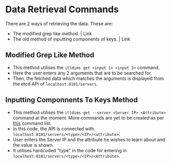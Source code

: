 # Data Retrieval Commands

There are 2 ways of retrieving the data. These are:  
- The modified grep like method. | Link
- The old method of inputting components of keys. | Link

## Modified Grep Like Method  
- This method utilises the `itldims get <input 1> <input 2>` command. 
- Here the user enters any 2 arguments that are to be searched for. 
- Then, the fetched data which matches the arguments is displayed from the etcd API of `localhost:8181/servers`.

## Inputting Componnents To Keys Method  
- This method utilises the `itldims get --server <Server IP> <Attribute>` command at the moment. More commands are yet to be created as per [this](https://github.com/yash-anand-fosteringlinux/Commands-and-Outputs/blob/main/Old-Keys-Input/ListOfCommands.md) command list. 
- In this code, the API is connected with `localhost:8181/servers/<type>/<IP>/<attribute>`.
- User enters the Server IP and the attribute he wishes to learn about and the value is shown.
- It utilises hardcoded "type" in the code for entering in `localhost:8181/servers/<type>/<IP>/<Attribute>`.
